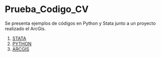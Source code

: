 # Prueba_Codigo_CV

Se presenta ejemplos de códigos en Python y Stata junto a un proyecto realizado el ArcGis.

1. [STATA](https://github.com/dest18/Prueba_Codigo_CV/tree/main/Stata/Proyecto%20Aglomeraci%C3%B3n%20Empresarial%20e%20Intensidad%20Tecnol%C3%B3gica)
2. [PYTHON](https://github.com/dest18/Prueba_Codigo_CV/tree/main/Python/Webscraping%20PROINVERSION)
3. [ARCGIS](https://github.com/dest18/Prueba_Codigo_CV/tree/main/ArcGis)
